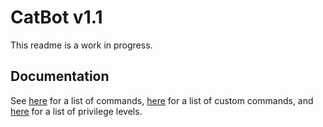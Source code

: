 # CatBot v1.1
This readme is a work in progress.

## Documentation
See [here](commands.md) for a list of commands, [here](custom_commands.md) for a list of custom commands, and
[here](privilege_levels.md) for a list of privilege levels.